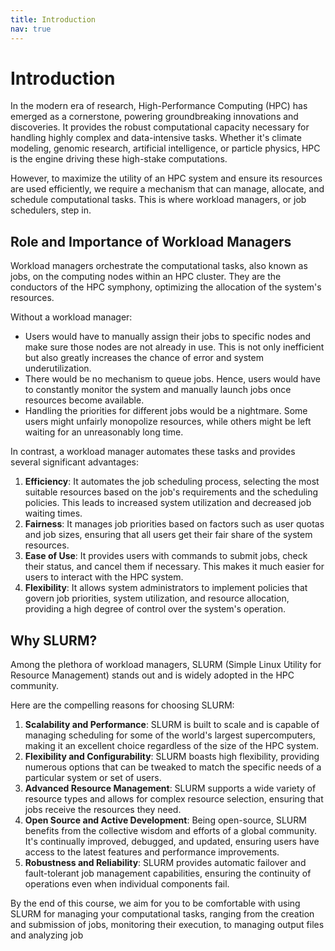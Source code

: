 ```yaml
---
title: Introduction
nav: true
---
```


# Introduction

In the modern era of research, High-Performance Computing (HPC) has emerged as a cornerstone, powering groundbreaking innovations and discoveries. It provides the robust computational capacity necessary for handling highly complex and data-intensive tasks. Whether it's climate modeling, genomic research, artificial intelligence, or particle physics, HPC is the engine driving these high-stake computations.

However, to maximize the utility of an HPC system and ensure its resources are used efficiently, we require a mechanism that can manage, allocate, and schedule computational tasks. This is where workload managers, or job schedulers, step in.

## Role and Importance of Workload Managers

Workload managers orchestrate the computational tasks, also known as jobs, on the computing nodes within an HPC cluster. They are the conductors of the HPC symphony, optimizing the allocation of the system's resources. 

Without a workload manager:

- Users would have to manually assign their jobs to specific nodes and make sure those nodes are not already in use. This is not only inefficient but also greatly increases the chance of error and system underutilization.
- There would be no mechanism to queue jobs. Hence, users would have to constantly monitor the system and manually launch jobs once resources become available.
- Handling the priorities for different jobs would be a nightmare. Some users might unfairly monopolize resources, while others might be left waiting for an unreasonably long time.

In contrast, a workload manager automates these tasks and provides several significant advantages:

1. **Efficiency**: It automates the job scheduling process, selecting the most suitable resources based on the job's requirements and the scheduling policies. This leads to increased system utilization and decreased job waiting times.
2. **Fairness**: It manages job priorities based on factors such as user quotas and job sizes, ensuring that all users get their fair share of the system resources.
3. **Ease of Use**: It provides users with commands to submit jobs, check their status, and cancel them if necessary. This makes it much easier for users to interact with the HPC system.
4. **Flexibility**: It allows system administrators to implement policies that govern job priorities, system utilization, and resource allocation, providing a high degree of control over the system's operation.

## Why SLURM?

Among the plethora of workload managers, SLURM (Simple Linux Utility for Resource Management) stands out and is widely adopted in the HPC community. 

Here are the compelling reasons for choosing SLURM:

1. **Scalability and Performance**: SLURM is built to scale and is capable of managing scheduling for some of the world's largest supercomputers, making it an excellent choice regardless of the size of the HPC system.
2. **Flexibility and Configurability**: SLURM boasts high flexibility, providing numerous options that can be tweaked to match the specific needs of a particular system or set of users.
3. **Advanced Resource Management**: SLURM supports a wide variety of resource types and allows for complex resource selection, ensuring that jobs receive the resources they need.
4. **Open Source and Active Development**: Being open-source, SLURM benefits from the collective wisdom and efforts of a global community. It's continually improved, debugged, and updated, ensuring users have access to the latest features and performance improvements.
5. **Robustness and Reliability**: SLURM provides automatic failover and fault-tolerant job management capabilities, ensuring the continuity of operations even when individual components fail.

By the end of this course, we aim for you to be comfortable with using SLURM for managing your computational tasks, ranging from the creation and submission of jobs, monitoring their execution, to managing output files and analyzing job

